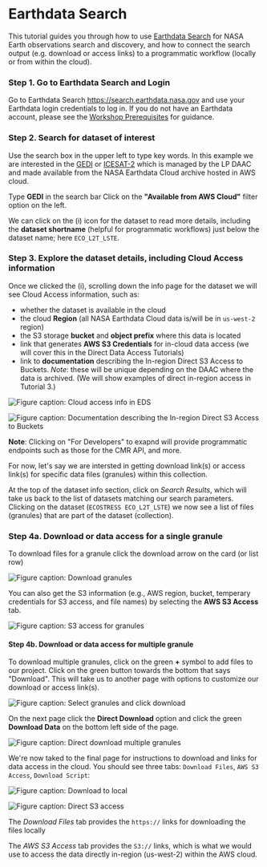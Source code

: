 # Earthdata Search

This tutorial guides you through how to use [Earthdata Search](https://search.earthdata.nasa.gov/) for NASA Earth observations search and discovery, and how to connect the search output (e.g. download or access links) to a programmatic workflow (locally or from within the cloud).  

### Step 1. Go to Earthdata Search and Login  

Go to Earthdata Search <https://search.earthdata.nasa.gov> and use your Earthdata login credentials to log in. If you do not have an Earthdata account, please see the [Workshop Prerequisites](https://nasa-openscapes.github.io/2023-ssc/prerequisites/) for guidance.  

### Step 2. Search for dataset of interest  

Use the search box in the upper left to type key words. In this example we are interested in the [GEDI](https://search.earthdata.nasa.gov/search?q=GEDI) or [ICESAT-2](https://search.earthdata.nasa.gov/search?q=ICESAT-2) which is managed by the LP DAAC and made available from the NASA Earthdata Cloud archive hosted in AWS cloud.  

Type **GEDI** in the search bar Click on the **"Available from AWS Cloud"** filter option on the left.

We can click on the (i) icon for the dataset to read more details, including the **dataset shortname** (helpful for programmatic workflows) just below the dataset name; here `ECO_L2T_LSTE`.  

### Step 3. Explore the dataset details, including Cloud Access information  

Once we clicked the (i), scrolling down the info page for the dataset we will see Cloud Access information, such as:  

- whether the dataset is available in the cloud  
- the cloud **Region** (all NASA Earthdata Cloud data is/will be in `us-west-2` region)  
- the S3 storage **bucket** and **object prefix** where this data is located  
- link that generates **AWS S3 Credentials** for in-cloud data access (we will cover this in the Direct Data Access Tutorials)  
- link to **documentation** describing the In-region Direct S3 Access to Buckets. *Note*: these will be unique depending on the DAAC where the data is archived. (We will show examples of direct in-region access in Tutorial 3.)  

![*Figure caption: Cloud access info in EDS*](../img/eds_cloud_access_info_ecostress.png)  

![*Figure caption: Documentation describing the In-region Direct S3 Access to Buckets*](../img/cloud_access_documentation.png)  

**Note**: Clicking on "For Developers" to exapnd will provide programmatic endpoints such as those for the CMR API, and more.  

For now, let's say we are intersted in getting download link(s) or access link(s) for specific data files (granules) within this collection.  

At the top of the dataset info section, click on *Search Results*, which will take us back to the list of datasets matching our search parameters. Clicking on the dataset (`ECOSTRESS ECO_L2T_LSTE`) we now see a list of files (granules) that are part of the dataset (collection).  

### Step 4a. Download or data access for a single granule  

To download files for a granule click the download arrow on the card (or list row)  

![*Figure caption: Download granules*](../img/eds_ecov002_l2t_lste_http_download.png)  

You can also get the S3 information (e.g., AWS region, bucket, temperary credentials for S3 access, and file names) by selecting the **AWS S3 Access** tab.  

![*Figure caption: S3 access for granules*](../img/eds_ecov002_l2t_lste_s3_access.png)  

#### Step 4b. Download or data access for multiple granule  

To download multiple granules, click on the green **+** symbol to add files to our project. Click on the green button towards the bottom that says "Download". This will take us to another page with options to customize our download or access link(s).  

![*Figure caption: Select granules and click download*](../img/eds_ecov002_l2t_lste_multi_granule_selection.png)  

On the next page click the **Direct Download** option and click the green **Download Data** on the bottom left side of the page.  

![*Figure caption: Direct download multiple granules*](../img/eds_ecov002_l2t_lste_multi_granule_download.png)  

We're now taked to the final page for instructions to download and links for data access in the cloud. You should see three tabs: `Download Files`, `AWS S3 Access`, `Download Script`:  

![*Figure caption: Download to local*](../img/eds_ecov002_l2t_lste_multi_granule_download_https_links_src.png)  

![*Figure caption: Direct S3 access*](../img/eds_ecov002_l2t_lste_multi_granule_download_s3_links_src.png)  

The *Download Files* tab provides the `https://` links for downloading the files locally  

The *AWS S3 Access* tab provides the `S3://` links, which is what we would use to access the data directly in-region (us-west-2) within the AWS cloud.  
